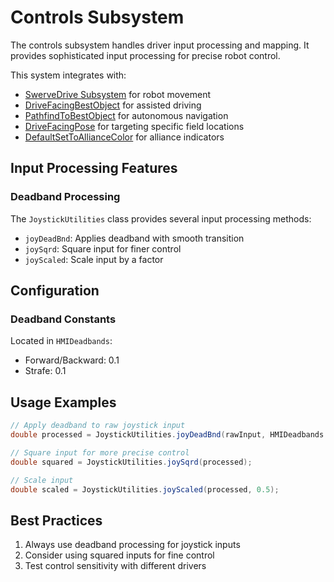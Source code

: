 # Controls Subsystem

The controls subsystem handles driver input processing and mapping. It provides sophisticated input processing for precise robot control.

This system integrates with:
- [SwerveDrive Subsystem](../../library/subsystems/swerve.md) for robot movement
- [DriveFacingBestObject](../../library/commands/drivefacingbestobject.md) for assisted driving
- [PathfindToBestObject](../../library/commands/pathfindtobestobject.md) for autonomous navigation
- [DriveFacingPose](../../library/commands/drivefacingpose.md) for targeting specific field locations
- [DefaultSetToAllianceColor](../../library/commands/defaultsettoalliancecolor.md) for alliance indicators

## Input Processing Features

### Deadband Processing
The `JoystickUtilities` class provides several input processing methods:

- `joyDeadBnd`: Applies deadband with smooth transition
- `joySqrd`: Square input for finer control
- `joyScaled`: Scale input by a factor

## Configuration

### Deadband Constants
Located in `HMIDeadbands`:
- Forward/Backward: 0.1
- Strafe: 0.1

## Usage Examples

```java
// Apply deadband to raw joystick input
double processed = JoystickUtilities.joyDeadBnd(rawInput, HMIDeadbands.DRIVER_FWD_AXIS_DEADBAND);

// Square input for more precise control
double squared = JoystickUtilities.joySqrd(processed);

// Scale input
double scaled = JoystickUtilities.joyScaled(processed, 0.5);
```

## Best Practices

1. Always use deadband processing for joystick inputs
2. Consider using squared inputs for fine control
3. Test control sensitivity with different drivers
